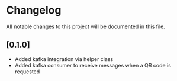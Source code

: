 # Changelog
All notable changes to this project will be documented in this file.

## [0.1.0]
- Added kafka integration via helper class
- Added kafka consumer to receive messages when a QR code is requested
